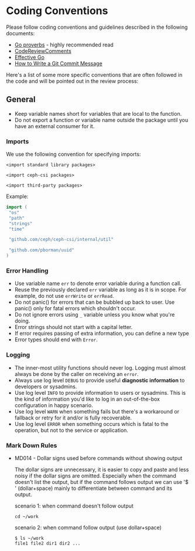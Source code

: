 # Coding Conventions

Please follow coding conventions and guidelines described in the following documents:

* [Go proverbs](https://go-proverbs.github.io/) - highly recommended read
* [CodeReviewComments](https://github.com/golang/go/wiki/CodeReviewComments)
* [Effective Go](https://golang.org/doc/effective_go.html)
* [How to Write a Git Commit Message](https://chris.beams.io/posts/git-commit/)

Here's a list of some more specific conventions that are often followed in
the code and will be pointed out in the review process:

## General

* Keep variable names short for variables that are local to the function.
* Do not export a function or variable name outside the package until you
  have an external consumer for it.

### Imports

We use the following convention for specifying imports:

```
<import standard library packages>

<import ceph-csi packages>

<import third-party packages>
```

Example:

```go
import (
 "os"
 "path"
 "strings"
 "time"

 "github.com/ceph/ceph-csi/internal/util"

 "github.com/pborman/uuid"
)
```

### Error Handling

* Use variable name `err` to denote error variable during a function call.
* Reuse the previously declared `err` variable as long as it is in scope.
  For example, do not use `errWrite` or `errRead`.
* Do not panic() for errors that can be bubbled up back to user. Use panic()
  only for fatal errors which shouldn't occur.
* Do not ignore errors using `_` variable unless you know what you're doing.
* Error strings should not start with a capital letter.
* If error requires passing of extra information, you can define a new type
* Error types should end with `Error`.

### Logging

* The inner-most utility functions should never log. Logging must almost always
  be done by the caller on receiving an `error`.
* Always use log level `DEBUG` to provide useful **diagnostic information** to
  developers or sysadmins.
* Use log level `INFO` to provide information to users or sysadmins. This is the
  kind of information you'd like to log in an out-of-the-box configuration in
  happy scenario.
* Use log level `WARN` when something fails but there's a workaround or fallback
  or retry for it and/or is fully recoverable.
* Use log level `ERROR` when something occurs which is fatal to the operation,
  but not to the service or application.

### Mark Down Rules

* MD014 - Dollar signs used before commands without showing output

  The dollar signs are unnecessary, it is easier to copy and paste and
  less noisy if the dollar signs are omitted. Especially when the
  command doesn't list the output, but if the command follows output
  we can use '$ ' (dollar+space) mainly to differentiate between
  command and its output.

  scenario 1: when command doesn't follow output

  ```console
  cd ~/work
  ```

  scenario 2: when command follow output (use dollar+space)

  ```console
  $ ls ~/work
  file1 file2 dir1 dir2 ...
  ```
